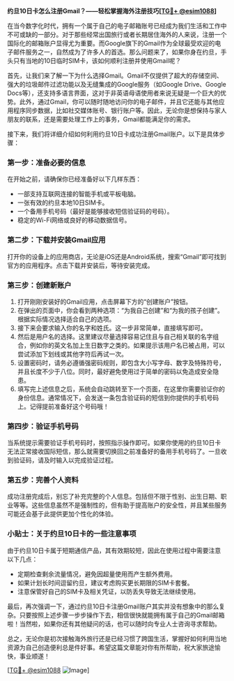 **约旦10日卡怎么注册Gmail？——轻松掌握海外注册技巧[[TG💪+ @esim1088](https://t.me/s/esim1088)]**

在当今数字化时代，拥有一个属于自己的电子邮箱账号已经成为我们生活和工作中不可或缺的一部分。对于那些经常出国旅行或者长期居住海外的人来说，注册一个国际化的邮箱账户显得尤为重要。而Google旗下的Gmail作为全球最受欢迎的电子邮件服务之一，自然成为了许多人的首选。那么问题来了，如果你身在约旦，手头只有当地的10日临时SIM卡，该如何顺利注册并使用Gmail呢？

首先，让我们来了解一下为什么选择Gmail。Gmail不仅提供了超大的存储空间、强大的垃圾邮件过滤功能以及无缝集成的Google服务（如Google Drive、Google Docs等），还支持多语言界面，这对于非英语母语使用者来说无疑是一个巨大的优势。此外，通过Gmail，你可以随时随地访问你的电子邮件，并且它还能与其他应用程序同步数据，比如社交媒体账号、银行账户等。因此，无论你是想保持与家人朋友的联系，还是需要处理工作上的事务，Gmail都能满足你的需求。

接下来，我们将详细介绍如何利用约旦10日卡成功注册Gmail账户。以下是具体步骤：

### 第一步：准备必要的信息

在开始之前，请确保你已经准备好以下几样东西：
- 一部支持互联网连接的智能手机或平板电脑。
- 一张有效的约旦本地10日SIM卡。
- 一个备用手机号码（最好是能够接收短信验证码的号码）。
- 稳定的Wi-Fi网络或良好的移动数据信号。

### 第二步：下载并安装Gmail应用

打开你的设备上的应用商店，无论是iOS还是Android系统，搜索“Gmail”即可找到官方的应用程序。点击下载并安装后，等待安装完成。

### 第三步：创建新账户

1. 打开刚刚安装好的Gmail应用，点击屏幕下方的“创建账户”按钮。
2. 在弹出的页面中，你会看到两种选项：“为我自己创建”和“为我的孩子创建”。根据实际情况选择适合自己的选项。
3. 接下来会要求输入你的名字和姓氏。这一步非常简单，直接填写即可。
4. 然后是用户名的选择。这里建议尽量选择容易记住且与自己相关联的名字组合，例如你的英文名加上生日数字之类的。如果提示该用户名已被占用，可以尝试添加下划线或其他字符后再试一次。
5. 设置密码时，请务必遵循强密码规则，即包含大小写字母、数字及特殊符号，并且长度不少于八位。同时，最好避免使用过于简单的密码以免造成安全隐患。
6. 填写完上述信息之后，系统会自动跳转至下一个页面，在这里你需要验证你的身份信息。通常情况下，会发送一条包含验证码的短信到你提供的手机号码上。记得提前准备好这个号码哦！

### 第四步：验证手机号码

当系统提示需要验证手机号码时，按照指示操作即可。如果你使用的约旦10日卡无法正常接收国际短信，那么就需要切换回之前准备好的备用手机号码了。一旦收到验证码，请及时输入以完成验证过程。

### 第五步：完善个人资料

成功注册完成后，别忘了补充完整的个人信息。包括但不限于性别、出生日期、职业等等。这些信息虽然不是强制性的，但有助于提高账户的安全性，并且某些服务可能还会基于此提供更加个性化的体验。

### 小贴士：关于约旦10日卡的一些注意事项

由于约旦10日卡属于短期通信产品，其有效期较短，因此在使用过程中需要注意以下几点：
- 定期检查剩余流量情况，避免因超量使用而产生额外费用。
- 如果计划长时间逗留约旦，建议考虑购买更长期限的SIM卡套餐。
- 注意保管好自己的SIM卡及相关凭证，以防丢失导致无法继续使用。

最后，再次强调一下，通过约旦10日卡注册Gmail账户其实并没有想象中的那么复杂。只要按照上述步骤一步步操作下去，相信很快就能拥有属于自己的Gmail邮箱啦！当然啦，如果你还有其他疑问的话，也可以随时向专业人士咨询寻求帮助。

总之，无论你是初次接触海外旅行还是已经习惯了跨国生活，掌握好如何利用当地资源为自己创造便利总是件好事。希望这篇文章能对你有所帮助，祝大家旅途愉快，事业顺遂！

[[TG💪+ @esim1088](https://t.me/s/esim1088) ![Image](https://i.postimg.cc/4NQfJmqS/Snipaste-2025-05-13-00-14-12.png)]